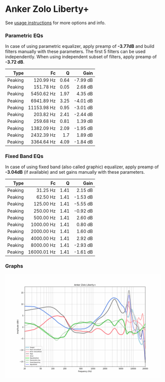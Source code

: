 # Anker Zolo Liberty+
See [usage instructions](https://github.com/jaakkopasanen/AutoEq#usage) for more options and info.

### Parametric EQs
In case of using parametric equalizer, apply preamp of **-3.77dB** and build filters manually
with these parameters. The first 5 filters can be used independently.
When using independent subset of filters, apply preamp of **-3.72 dB**.

| Type    | Fc          |    Q | Gain     |
|--------:|------------:|-----:|---------:|
| Peaking | 120.99 Hz   | 0.64 | -7.99 dB |
| Peaking | 151.78 Hz   | 0.05 | 2.68 dB  |
| Peaking | 5450.62 Hz  | 1.97 | 4.35 dB  |
| Peaking | 6941.89 Hz  | 3.25 | -4.01 dB |
| Peaking | 11153.98 Hz | 0.95 | -3.01 dB |
| Peaking | 203.82 Hz   | 2.41 | -2.44 dB |
| Peaking | 259.68 Hz   | 0.81 | 1.39 dB  |
| Peaking | 1382.09 Hz  | 2.09 | -1.95 dB |
| Peaking | 2432.39 Hz  | 1.7  | 1.89 dB  |
| Peaking | 3364.64 Hz  | 4.09 | -1.84 dB |

### Fixed Band EQs
In case of using fixed band (also called graphic) equalizer, apply preamp of **-3.04dB**
(if available) and set gains manually with these parameters.

| Type    | Fc          |    Q | Gain     |
|--------:|------------:|-----:|---------:|
| Peaking | 31.25 Hz    | 1.41 | 2.15 dB  |
| Peaking | 62.50 Hz    | 1.41 | -1.53 dB |
| Peaking | 125.00 Hz   | 1.41 | -5.55 dB |
| Peaking | 250.00 Hz   | 1.41 | -0.92 dB |
| Peaking | 500.00 Hz   | 1.41 | 2.60 dB  |
| Peaking | 1000.00 Hz  | 1.41 | 0.80 dB  |
| Peaking | 2000.00 Hz  | 1.41 | 1.60 dB  |
| Peaking | 4000.00 Hz  | 1.41 | 2.92 dB  |
| Peaking | 8000.00 Hz  | 1.41 | -2.93 dB |
| Peaking | 16000.01 Hz | 1.41 | -1.61 dB |

### Graphs
![](./Anker%20Zolo%20Liberty+.png)